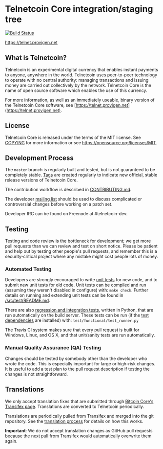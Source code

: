 Telnetcoin Core integration/staging tree
=====================================

[![Build Status](https://travis-ci.org/telnetcoin-project/telnetcoin.svg?branch=master)](https://travis-ci.org/telnetcoin-project/telnetcoin)

https://telnet.provigen.net

What is Telnetcoin?
----------------

Telnetcoin is an experimental digital currency that enables instant payments to
anyone, anywhere in the world. Telnetcoin uses peer-to-peer technology to operate
with no central authority: managing transactions and issuing money are carried
out collectively by the network. Telnetcoin Core is the name of open source
software which enables the use of this currency.

For more information, as well as an immediately useable, binary version of
the Telnetcoin Core software, see [https://telnet.provigen.net](https://telnet.provigen.net).

License
-------

Telnetcoin Core is released under the terms of the MIT license. See [COPYING](COPYING) for more
information or see https://opensource.org/licenses/MIT.

Development Process
-------------------

The `master` branch is regularly built and tested, but is not guaranteed to be
completely stable. [Tags](https://github.com/telnetcoin-project/telnetcoin/tags) are created
regularly to indicate new official, stable release versions of Telnetcoin Core.

The contribution workflow is described in [CONTRIBUTING.md](CONTRIBUTING.md).

The developer [mailing list](https://groups.google.com/forum/#!forum/telnetcoin-dev)
should be used to discuss complicated or controversial changes before working
on a patch set.

Developer IRC can be found on Freenode at #telnetcoin-dev.

Testing
-------

Testing and code review is the bottleneck for development; we get more pull
requests than we can review and test on short notice. Please be patient and help out by testing
other people's pull requests, and remember this is a security-critical project where any mistake might cost people
lots of money.

### Automated Testing

Developers are strongly encouraged to write [unit tests](src/test/README.md) for new code, and to
submit new unit tests for old code. Unit tests can be compiled and run
(assuming they weren't disabled in configure) with: `make check`. Further details on running
and extending unit tests can be found in [/src/test/README.md](/src/test/README.md).

There are also [regression and integration tests](/test), written
in Python, that are run automatically on the build server.
These tests can be run (if the [test dependencies](/test) are installed) with: `test/functional/test_runner.py`

The Travis CI system makes sure that every pull request is built for Windows, Linux, and OS X, and that unit/sanity tests are run automatically.

### Manual Quality Assurance (QA) Testing

Changes should be tested by somebody other than the developer who wrote the
code. This is especially important for large or high-risk changes. It is useful
to add a test plan to the pull request description if testing the changes is
not straightforward.

Translations
------------

We only accept translation fixes that are submitted through [Bitcoin Core's Transifex page](https://www.transifex.com/projects/p/bitcoin/).
Translations are converted to Telnetcoin periodically.

Translations are periodically pulled from Transifex and merged into the git repository. See the
[translation process](doc/translation_process.md) for details on how this works.

**Important**: We do not accept translation changes as GitHub pull requests because the next
pull from Transifex would automatically overwrite them again.

